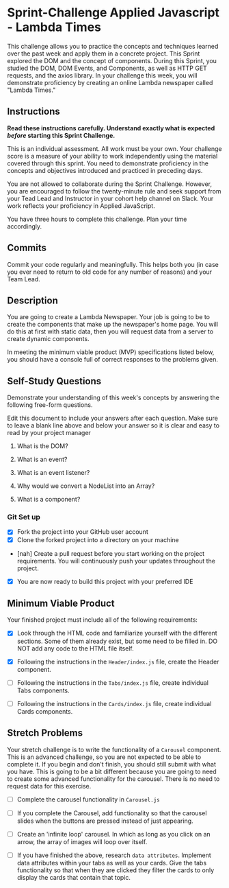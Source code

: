 # Sprint-Challenge Applied Javascript - Lambda Times

This challenge allows you to practice the concepts and techniques learned over the past week and apply them in a concrete project. This Sprint explored the DOM and the concept of components. During this Sprint, you studied the DOM, DOM Events, and Components, as well as HTTP GET requests, and the axios library. In your challenge this week, you will demonstrate proficiency by creating an online Lambda newspaper called "Lambda Times."

## Instructions

**Read these instructions carefully. Understand exactly what is expected _before_ starting this Sprint Challenge.**

This is an individual assessment. All work must be your own. Your challenge score is a measure of your ability to work independently using the material covered through this sprint. You need to demonstrate proficiency in the concepts and objectives introduced and practiced in preceding days.

You are not allowed to collaborate during the Sprint Challenge. However, you are encouraged to follow the twenty-minute rule and seek support from your Tead Lead and Instructor in your cohort help channel on Slack. Your work reflects your proficiency in Applied JavaScript.

You have three hours to complete this challenge. Plan your time accordingly.

## Commits

Commit your code regularly and meaningfully. This helps both you (in case you ever need to return to old code for any number of reasons) and your Team Lead.

## Description

You are going to create a Lambda Newspaper. Your job is going to be to create the components that make up the newspaper's home page. You will do this at first with static data, then you will request data from a server to create dynamic components.

In meeting the minimum viable product (MVP) specifications listed below, you should have a console full of correct responses to the problems given.

## Self-Study Questions

Demonstrate your understanding of this week's concepts by answering the following free-form questions.

Edit this document to include your answers after each question. Make sure to leave a blank line above and below your answer so it is clear and easy to read by your project manager

1. What is the DOM?

<!-- The DOM is short for Document Object Model. The DOM represents the document you're working on usually consisting of the HTML structure. Think of it as a tree with the HTML at the top and branching off into the head and body and then inside of that comes the children elements.  -->

2. What is an event?

<!-- An event is something that happens to the HTML elements. In JS you can react to these events with a listener to have it respond to whatever action you choose to place it on. -->

3. What is an event listener?

<!-- An event listener is something you add in js so that you can functionality or an action when a user does something in the DOM. Things like click, hover and scroll are examples of things you can add an event listener to so that you can change the color of something, add an alert and many other methods you can think of. -->

4. Why would we convert a NodeList into an Array?

<!-- I'm not too sure about this one. I'm going to guess anyway and say that you can use methods like forEach and Map so that you can iterate over the data and manipulate it like you would any other array. I hope i'm close but i bet a scuffed it somewhere. -->

5. What is a component?

<!-- It's basically reusable code made up of HTML, CSS and JS so that you can manipulate whichever DOM you're working on. This reusable code makes it easier to make more complex actions function while writing less code overall which means less bugs and less time.  -->


### Git Set up

* [X] Fork the project into your GitHub user account
* [X] Clone the forked project into a directory on your machine
* [nah] Create a pull request before you start working on the project requirements.  You will continuously push your updates throughout the project.
* [X] You are now ready to build this project with your preferred IDE

## Minimum Viable Product

Your finished project must include all of the following requirements:

* [X] Look through the HTML code and familiarize yourself with the different sections. Some of them already exist, but some need to be filled in. DO NOT add any code to the HTML file itself.

* [X] Following the instructions in the `Header/index.js` file, create the Header component. 

* [ ] Following the instructions in the `Tabs/index.js` file, create individual Tabs components.

* [ ] Following the instructions in the `Cards/index.js` file, create individual Cards components.

## Stretch Problems

Your stretch challenge is to write the functionality of a `Carousel` component. This is an advanced challenge, so you are not expected to be able to complete it. If you begin and don't finish, you should still submit with what you have. This is going to be a bit different because you are going to need to create some advanced functionality for the carousel. There is no need to request data for this exercise.

* [ ] Complete the carousel functionality in `Carousel.js`

* [ ] If you complete the Carousel, add functionality so that the carousel slides when the buttons are pressed instead of just appearing.

* [ ] Create an 'infinite loop' carousel. In which as long as you click on an arrow, the array of images will loop over itself.

* [ ] If you have finished the above, research `data attributes`. Implement data attributes within your tabs as well as your cards. Give the tabs functionality so that when they are clicked they filter the cards to only display the cards that contain that topic.
